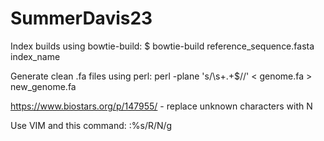 # SummerDavis23

Index builds using bowtie-build: $ bowtie-build reference_sequence.fasta index_name

Generate clean .fa files using perl: perl -plane 's/\s+.+$//' < genome.fa > new_genome.fa

https://www.biostars.org/p/147955/ - replace unknown characters with N

Use VIM and this command: :%s/R/N/g 
